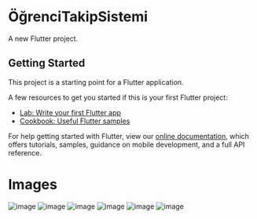 # ÖğrenciTakipSistemi

A new Flutter project.

## Getting Started

This project is a starting point for a Flutter application.

A few resources to get you started if this is your first Flutter project:

- [Lab: Write your first Flutter app](https://flutter.dev/docs/get-started/codelab)
- [Cookbook: Useful Flutter samples](https://flutter.dev/docs/cookbook)

For help getting started with Flutter, view our
[online documentation](https://flutter.dev/docs), which offers tutorials,
samples, guidance on mobile development, and a full API reference.

# Images
![image](https://user-images.githubusercontent.com/86890722/152162824-c4651ede-d689-4339-878b-584f0faef2de.png)
![image](https://user-images.githubusercontent.com/86890722/152162987-a5f0c92b-f959-4f5f-8d1f-4d55680c4add.png)
![image](https://user-images.githubusercontent.com/86890722/152163110-c21e263b-6ff2-4f7e-a440-ecaddb19136b.png)
![image](https://user-images.githubusercontent.com/86890722/152163205-4f85a9b6-eced-407c-934b-15c331443a67.png)
![image](https://user-images.githubusercontent.com/86890722/152163309-a326f750-b71a-48b7-be78-7af1dd5e17cf.png)
![image](https://user-images.githubusercontent.com/86890722/152163408-f3e6f476-e1b8-4b84-a635-238a64b6164f.png)



